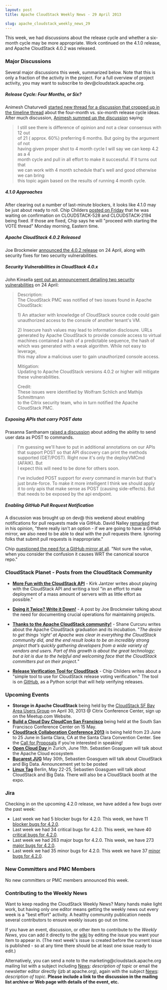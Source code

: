 ```yaml
---
layout: post
title: Apache CloudStack Weekly News - 29 April 2013

slug: apache_cloudstack_weekly_news_29
---
```

 <p>This week, we had discussions about the release cycle and whether a six-month cycle may be more appropriate. Work continued on the 4.1.0 release, and Apache CloudStack 4.0.2 was released. </p>

<h3><a name="ApacheCloudStackWeeklyNews-29April2013-MajorDiscussions"></a>Major Discussions</h3>

<p>Several major discussions this week, summarized below. Note that this is only a fraction of the activity in the project. For a full overview of project activity, you may want to subscribe to dev@cloudstack.apache.org. </p>

<h5><a name="ApacheCloudStackWeeklyNews-29April2013-ReleaseCycle%3AFourMonths%2CorSix%3F"></a>Release Cycle: Four Months, or Six?</h5>

<p>Animesh Chaturvedi <a href="http://markmail.org/message/3ctdwor5hfbpa3vx" class="external-link" rel="nofollow">started new thread for a discussion that cropped up in the timeline thread</a> about the four-month vs. six-month release cycle ideas. After much discussion, <a href="http://markmail.org/message/rqqbtbumx6xnzrcr" class="external-link" rel="nofollow">Animesh summed up the discussion</a> saying:</p>

<blockquote>
<p>I still see there is difference of opinion and not a clear consensus with 12 out<br/>
of 21 ( approx. 60%) preferring 6 months.  But going by the argument of not<br/>
having given proper shot to 4 month cycle I will say we can keep 4.2 as a 4<br/>
month cycle and pull in all effort to make it successful.  If it turns out that<br/>
we can work with 4 month schedule that's well and good otherwise we can bring<br/>
this topic again based on the results of running 4 month cycle.</p></blockquote>

<h5><a name="ApacheCloudStackWeeklyNews-29April2013-4.1.0Approaches"></a>4.1.0 Approaches</h5>

<p>After clearing out a number of last-minute blockers, it looks like 4.1.0 may be just about ready to roll. Chip Childers <a href="http://markmail.org/message/fe44ea4vy4yughwm" class="external-link" rel="nofollow">posted on Friday</a> that he was waiting on confirmation on CLOUDSTACK-528 and CLOUDSTACK-2194 being fixed. If those are fixed, Chip says he will "proceed with starting the VOTE thread" Monday morning, Eastern time. </p>

<h5><a name="ApacheCloudStackWeeklyNews-29April2013-ApacheCloudStack4.0.2Released"></a>Apache CloudStack 4.0.2 Released </h5>

<p>Joe Brockmeier <a href="http://markmail.org/message/vyukwk2nof5gaqko" class="external-link" rel="nofollow">announced the 4.0.2 release</a> on 24 April, along with security fixes for two security vulnerabilities. </p>

<h5><a name="ApacheCloudStackWeeklyNews-29April2013-SecurityVulnerabilitiesinCloudStack4.0.x"></a>Security Vulnerabilities in CloudStack 4.0.x</h5>

<p>John Kinsella <a href="http://markmail.org/message/36mipmcuj7ryo7py" class="external-link" rel="nofollow">sent out an announcement detailing two security vulnerabilities</a> on 24 April:</p>

<blockquote>
<p>Description:<br/>
The CloudStack PMC was notified of two issues found in Apache CloudStack:</p>

<p>1) An attacker with knowledge of CloudStack source code could gain<br/>
unauthorized access to the console of another tenant's VM.</p>

<p>2) Insecure hash values may lead to information disclosure. URLs<br/>
generated by Apache CloudStack to provide console access to virtual<br/>
machines contained a hash of a predictable sequence, the hash of<br/>
which was generated with a weak algorithm. While not easy to leverage,<br/>
this may allow a malicious user to gain unauthorized console access.</p>

<p>Mitigation:<br/>
Updating to Apache CloudStack versions 4.0.2 or higher will mitigate<br/>
these vulnerabilities.</p>

<p>Credit:<br/>
These issues were identified by Wolfram Schlich and Mathijs Schmittmann<br/>
to the Citrix security team, who in turn notified the Apache<br/>
CloudStack PMC.</p></blockquote>

<h5><a name="ApacheCloudStackWeeklyNews-29April2013-ExposingAPIsthatcarryPOSTdata"></a>Exposing APIs that carry POST data</h5>

<p>Prasanna Santhanam <a href="http://markmail.org/message/ji4d23xozub3nehi" class="external-link" rel="nofollow">raised a discussion</a> about adding the ability to send user data as POST to commands. </p>

<blockquote>
<p>I'm guessing we'll have to put in additional annotations on our APIs<br/>
that support POST so that API discovery can print the methods<br/>
supported (GET/POST). Right now it's only the deployVMCmd (AFAIK). But<br/>
I expect this will need to be done for others soon.</p>

<p>I've included POST support for <em>every</em> command in marvin but that's<br/>
just brute-force. To make it more intelligent I think we should apply<br/>
it to only apis that make sense as POST (causing side-effects). But<br/>
that needs to be exposed by the api endpoint.</p></blockquote>

<h5><a name="ApacheCloudStackWeeklyNews-29April2013-EnablingGitHubPullRequestNotification"></a>Enabling GitHub Pull Request Notification</h5>

<p>A discussion was brought up on dev@ this weekend about enabling notifications for pull requests made via GitHub. David Nalley <a href="http://markmail.org/message/f6cmckyakfa6sof4" class="external-link" rel="nofollow">remarked</a> that in his opinion, "there really isn't an option - if we are going to have a GitHub mirror, we also need to be able to deal with the pull requests there. Ignoring folks that submit pull requests is inappropriate."</p>

<p>Chip <a href="http://markmail.org/message/vwyio3i5merrwrv5" class="external-link" rel="nofollow">questioned the need for a GitHub mirror at all</a>. "Not sure the value, when you consider the confusion it causes WRT the canonical source repo."</p>

<h3><a name="ApacheCloudStackWeeklyNews-29April2013-CloudStackPlanetPostsfromtheCloudStackCommunity"></a>CloudStack Planet - Posts from the CloudStack Community</h3>

<ul>
	<li><b><a href="http://kirkjantzer.blogspot.com/2013/04/more-fun-with-cloudstack-api.html" class="external-link" rel="nofollow">More Fun with the CloudStack API</a></b> - Kirk Jantzer writes about playing with the CloudStack API and writing a tool "in an effort to make deployment of a mass amount of servers with as little effort as possible."</li>
</ul>


<ul>
	<li><b><a href="http://buildacloud.org/blog/257-doing-it-twice-write-it-down.html" class="external-link" rel="nofollow">Doing it Twice? Write it Down!</a></b> - A post by Joe Brockmeier talking about the need for documenting crucial operations for maintaining projects.</li>
</ul>


<ul>
	<li><b><a href="http://communityovercode.com/2013/04/thanks-apache-cloudstack/" class="external-link" rel="nofollow">Thanks to the Apache CloudStack community!</a></b> - Shane Curcuru writes about the Apache CloudStack graduation and its incubation. "<em>The desire to get things 'right' at Apache was clear in everything the CloudStack community did, and the end result looks to be an incredibly strong project that’s quickly gathering developers from a wide variety of vendors and users. Part of this growth is about the great technology; but a lot is due to the helpful and welcoming face that the CloudStack committers put on their project.</em>"</li>
</ul>


<ul>
	<li><b><a href="http://www.chipchilders.com/blog/2013/4/22/release-verification-tool-for-cloudstack.html" class="external-link" rel="nofollow">Release Verification Tool for CloudStack</a></b> - Chip Childers writes about a "simple tool to use for CloudStack release voting verification." The tool is on <a href="https://github.com/chipchilders/cloudstack-release-verification-tool" class="external-link" rel="nofollow">GitHub</a>, as a Python script that will help verifying releases.</li>
</ul>


<h3><a name="ApacheCloudStackWeeklyNews-29April2013-UpcomingEvents"></a>Upcoming Events</h3>

<ul>
	<li><b>Storage in Apache CloudStack</b> being held by the <a href="http://www.meetup.com/CloudStack-SF-Bay-Area-Users-Group/events/108916562/" class="external-link" rel="nofollow">CloudStack SF Bay Area Users Group</a> on April 30, 2013 @ Citrix Conference Center, sign up on the Meetup.com Website.</li>
	<li><b><a href="http://buildacloud.org/about-diy-cloud-computing/cloud-events/viewevent/148-build-a-cloud-day-cloudcon-san-francisco-ca.html" class="external-link" rel="nofollow">Build a Cloud Day CloudCon San Francisco</a></b> being held at the South San Francisco Conference Center on 15 May.</li>
	<li><b><a href="http://cloudstackcollab.net/" class="external-link" rel="nofollow">CloudStack Collaboration Conference 2013</a></b> is being held from 23 June to 25 June in Santa Clara, CA at the Santa Clara Convention Center. See the <a href="http://cloudstackcollab.net/CfP/" class="external-link" rel="nofollow">Call for Proposals</a> if you're interested in speaking!</li>
	<li><b><a href="https://www.ch-open.ch/events/aktuelle-events/open-cloud-day-2013/" class="external-link" rel="nofollow">Open Cloud Day </a></b> in Zurich, June 11th. Sebastien Goasguen will talk about the Apache Cloud ecosystem</li>
	<li><b><a href="http://www.bjug.ro" class="external-link" rel="nofollow">Bucarest JUG</a></b> May 30th, Sebastien Goasguen will talk about CloudStack and Big Data. Announcement yet to be posted</li>
	<li><b><a href="http://www.linuxtag.org/2013/de/program/mittwoch-22-mai-2013.html" class="external-link" rel="nofollow">Linux Tag</a></b> Berlin, May 22-25, Sebastien Goasguen will talk about CloudStack and Big Data. There will also be a CloudStack booth at the expo.</li>
</ul>


<h3><a name="ApacheCloudStackWeeklyNews-29April2013-Jira"></a>Jira</h3>

<p>Checking in on the upcoming 4.2.0 release, we have added a few bugs over the past week:</p>

<ul>
	<li>Last week we had 5 blocker bugs for 4.2.0. This week, we have 11 <a href="http://is.gd/blocker_acs420" class="external-link" rel="nofollow">blocker bugs for 4.2.0</a>.</li>
	<li>Last week we had 34 critical bugs for 4.2.0. This week, we have 40 <a href="http://is.gd/critical_acs420" class="external-link" rel="nofollow">critical bugs for 4.2.0</a>.</li>
	<li>Last week we had 263 major bugs for 4.2.0. This week, we have 273 <a href="http://is.gd/major_acs420" class="external-link" rel="nofollow">major bugs for 4.2.0</a>.</li>
	<li>Last week we had 35 minor bugs for 4.2.0. This week we have 37 <a href="http://is.gd/minor_acs420" class="external-link" rel="nofollow">minor bugs for 4.2.0</a>.</li>
</ul>


<h3><a name="ApacheCloudStackWeeklyNews-29April2013-NewCommittersandPMCMembers"></a>New Committers and PMC Members</h3>

<p>No new committers or PMC members announced this week.</p>

<h3><a name="ApacheCloudStackWeeklyNews-29April2013-ContributingtotheWeeklyNews"></a>Contributing to the Weekly News</h3>

<p>Want to keep reading the CloudStack Weekly News? Many hands make light work, but having only one editor means getting the weekly news out every week is a "best effort" activity. A healthy community publication needs several contributors to ensure weekly issues go out on time.</p>

<p>If you have an event, discussion, or other item to contribute to the <em>Weekly News</em>, you can add it directly to the <a href="https://cwiki.apache.org/confluence/display/CLOUDSTACK/CloudStack+Weekly+News" class="external-link" rel="nofollow">wiki</a> by editing the issue you want your item to appear in. (The next week's issue is created before the current issue is published - so at any time there should be at least one issue ready to edit.) </p>

<p>Alternatively, you can send a note to the marketing@cloudstack.apache.org mailing list with a subject including <a href="" title="News">News</a>: <em>description of topic</em> or email the newsletter editor directly (jzb at apache.org), again with the subject <a href="" title="News">News</a>: <em>description of topic</em>. <b>Please include a link to the discussion in the mailing list archive or Web page with details of the event, etc.</b> </p>
